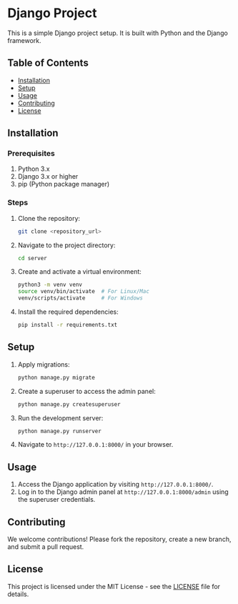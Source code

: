 
# Django Project

This is a simple Django project setup. It is built with Python and the Django framework.

## Table of Contents

- [Installation](#installation)
- [Setup](#setup)
- [Usage](#usage)
- [Contributing](#contributing)
- [License](#license)

## Installation

### Prerequisites

1. Python 3.x
2. Django 3.x or higher
3. pip (Python package manager)

### Steps

1. Clone the repository:
    ```bash
    git clone <repository_url>
    ```

2. Navigate to the project directory:
    ```bash
    cd server
    ```

3. Create and activate a virtual environment:
    ```bash
    python3 -m venv venv
    source venv/bin/activate  # For Linux/Mac
    venv/scripts/activate     # For Windows
    ```

4. Install the required dependencies:
    ```bash
    pip install -r requirements.txt
    ```

## Setup

1. Apply migrations:
    ```bash
    python manage.py migrate
    ```

2. Create a superuser to access the admin panel:
    ```bash
    python manage.py createsuperuser
    ```

3. Run the development server:
    ```bash
    python manage.py runserver
    ```

4. Navigate to `http://127.0.0.1:8000/` in your browser.

## Usage

1. Access the Django application by visiting `http://127.0.0.1:8000/`.
2. Log in to the Django admin panel at `http://127.0.0.1:8000/admin` using the superuser credentials.

## Contributing

We welcome contributions! Please fork the repository, create a new branch, and submit a pull request.

## License

This project is licensed under the MIT License - see the [LICENSE](LICENSE) file for details.
